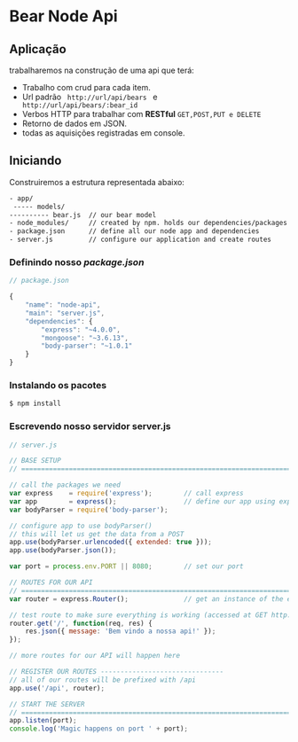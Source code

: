  # Bear Node Api

 ## Aplicação

 trabalharemos na construção de uma api que terá:

* Trabalho com crud para cada item.
* Url padrão <code> http://url/api/bears </code> e <code> http://url/api/bears/:bear_id </code>
* Verbos HTTP para trabalhar com __RESTful__ <code>GET,POST,PUT e DELETE</code>
* Retorno de dados em JSON.
* todas as aquisições registradas em console.


## Iniciando
 Construiremos a estrutura representada abaixo:

 ```bash
 - app/
  ----- models/
 ---------- bear.js  // our bear model
 - node_modules/     // created by npm. holds our dependencies/packages
 - package.json      // define all our node app and dependencies
 - server.js         // configure our application and create routes
 ```
###  Definindo nosso *package.json*

```js
// package.json

{
    "name": "node-api",
    "main": "server.js",
    "dependencies": {
        "express": "~4.0.0",
        "mongoose": "~3.6.13",
        "body-parser": "~1.0.1"
    }
}
```

### Instalando os pacotes

```bash
$ npm install
```

### Escrevendo nosso servidor server.js

```js
// server.js

// BASE SETUP
// =============================================================================

// call the packages we need
var express    = require('express');        // call express
var app        = express();                 // define our app using express
var bodyParser = require('body-parser');

// configure app to use bodyParser()
// this will let us get the data from a POST
app.use(bodyParser.urlencoded({ extended: true }));
app.use(bodyParser.json());

var port = process.env.PORT || 8080;        // set our port

// ROUTES FOR OUR API
// =============================================================================
var router = express.Router();              // get an instance of the express Router

// test route to make sure everything is working (accessed at GET http://localhost:8080/api)
router.get('/', function(req, res) {
    res.json({ message: 'Bem vindo a nossa api!' });
});

// more routes for our API will happen here

// REGISTER OUR ROUTES -------------------------------
// all of our routes will be prefixed with /api
app.use('/api', router);

// START THE SERVER
// =============================================================================
app.listen(port);
console.log('Magic happens on port ' + port);

```
